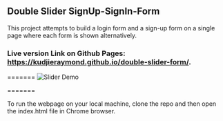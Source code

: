 ## Double Slider SignUp-SignIn-Form
This project attempts to build a login form and a sign-up form on a single page where each form is shown alternatively. 

### Live version Link on Github Pages: https://kudjieraymond.github.io/double-slider-form/.

=======
![Slider Demo](https://media.giphy.com/media/VcwcKZZ7esnPhfwumu/giphy.gif)

=======

To run the webpage on your local machine, clone the repo and then open the index.html file in Chrome browser.
